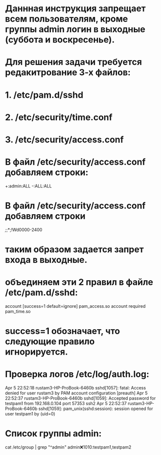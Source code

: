 # Даннная инструкция запрещает всем пользователям, кроме группы admin логин в выходные (суббота и воскресенье).

# Для решения задачи требуется редакитрование 3-х файлов:
# 1. /etc/pam.d/sshd
# 2. /etc/security/time.conf
# 3. /etc/security/access.conf


# В файл /etc/security/access.conf добавляем строки:
+:admin:ALL
-:ALL:ALL


# В файл /etc/security/access.conf добавляем строки
*;*;*;!Wd0000-2400
# таким образом задается запрет входа в выходные.

# объединяем эти 2 правил в файле /etc/pam.d/sshd:
account  [success=1 default=ignore]     pam_access.so
account  required     pam_time.so
# success=1 обозначает, что следующие правило игнорируется.


# Проверка логов /etc/log/auth.log:
Apr  5 22:52:18 rustam3-HP-ProBook-6460b sshd[1057]: fatal: Access denied for user rustam3 by PAM account configuration [preauth]
Apr  5 22:52:37 rustam3-HP-ProBook-6460b sshd[1059]: Accepted password for testpam1 from 192.168.0.104 port 57353 ssh2
Apr  5 22:52:37 rustam3-HP-ProBook-6460b sshd[1059]: pam_unix(sshd:session): session opened for user testpam1 by (uid=0)
# Список группы admin:
cat /etc/group | grep "^admin"
admin:x:1010:testpam1,testpam2




